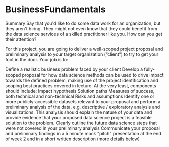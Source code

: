 # BusinessFundamentals

Summary
Say that you'd like to do some data work for an organization, but they aren't hiring. They might not even know that they could benefit from the data science services of a skilled practitioner like you. How can you get their attention?

For this project, you are going to deliver a well-scoped project proposal and preliminary analysis to your target organization (“client”) to try to get your foot in the door. Your job is to:

Define a realistic business problem faced by your client
Develop a fully-scoped proposal for how data science methods can be used to drive impact towards the defined problem, making use of the project identification and scoping best practices covered in lecture. At the very least, components should include:
Impact hypothesis
Solution paths
Measures of success, both technical and non-technical
Risks and assumptions
Identify one or more publicly-accessible datasets relevant to your proposal and perform a preliminary analysis of the data, e.g. descriptive / exploratory analysis and visualizations. This analysis should explain the nature of your data and provide evidence that your proposed data science project is a feasible solution to the problem.
Clearly outline the future data science steps that were not covered in your preliminary analysis
Communicate your proposal and preliminary findings in a 5 minute mock "pitch" presentation at the end of week 2 and in a short written description (more details below)
